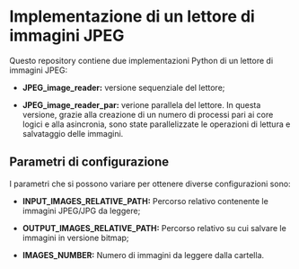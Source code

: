 # Implementazione di un lettore di immagini JPEG

Questo repository contiene due implementazioni Python di un lettore di immagini JPEG:

- **JPEG_image_reader:** versione sequenziale del lettore;
   
- **JPEG_image_reader_par:** verione parallela del lettore. In questa versione, grazie alla creazione di un numero di processi pari ai core logici e alla asincronia, sono state parallelizzate le operazioni di lettura e salvataggio delle immagini.

## Parametri di configurazione
I parametri che si possono variare per ottenere diverse configurazioni sono:

- **INPUT_IMAGES_RELATIVE_PATH:** Percorso relativo contenente le immagini JPEG/JPG da leggere;

- **OUTPUT_IMAGES_RELATIVE_PATH:** Percorso relativo su cui salvare le immagini in versione bitmap;

- **IMAGES_NUMBER:** Numero di immagini da leggere dalla cartella.
